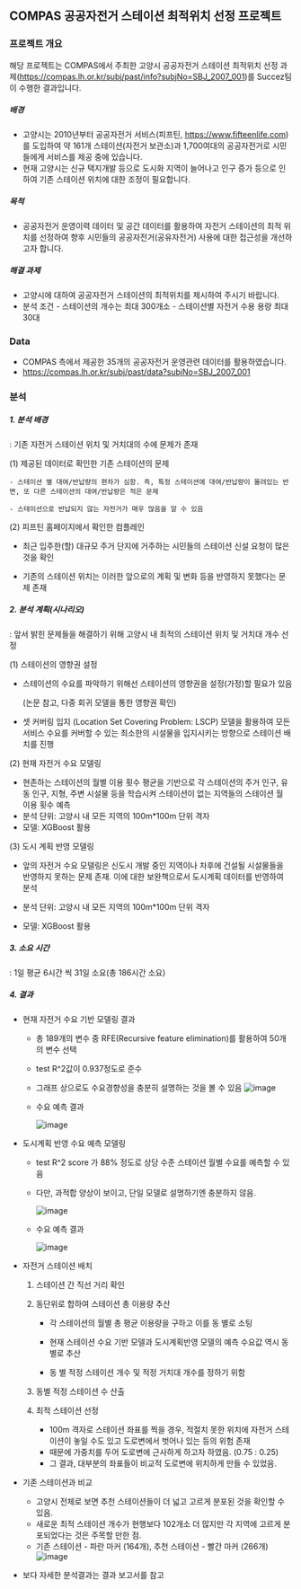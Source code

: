 ## COMPAS 공공자전거 스테이션 최적위치 선정 프로젝트 

### 프로젝트 개요

해당 프로젝트는 COMPAS에서 주최한 고양시 공공자전거 스테이션 최적위치 선정 과제(https://compas.lh.or.kr/subj/past/info?subjNo=SBJ_2007_001)를 Succez팀이 수행한 결과입니다. 

#####  배경

- 고양시는 2010년부터 공공자전거 서비스(피프틴, https://www.fifteenlife.com)를 도입하여
  약 161개 스테이션(자전거 보관소)과 1,700여대의 공공자전거로 시민들에게 서비스를 제공 중에 있습니다.
- 현재 고양시는 신규 택지개발 등으로 도시화 지역이 늘어나고
  인구 증가 등으로 인하여 기존 스테이션 위치에 대한 조정이 필요합니다.

#####  목적

- 공공자전거 운영이력 데이터 및 공간 데이터를 활용하여 자전거 스테이션의 최적 위치를 선정하여
  향후 시민들의 공공자전거(공유자전거) 사용에 대한 접근성을 개선하고자 합니다.

#####  해결 과제

- 고양시에 대하여 공공자전거 스테이션의 최적위치를 제시하여 주시기 바랍니다.
- 분석 조건
  \- 스테이션의 개수는 최대 300개소
  \- 스테이션별 자전거 수용 용량 최대 30대

### Data

- COMPAS 측에서 제공한 35개의 공공자전거 운영관련 데이터를 활용하였습니다.
- https://compas.lh.or.kr/subj/past/data?subjNo=SBJ_2007_001



### 분석 

##### 1. 분석 배경

   : 기존 자전거 스테이션 위치 및 거치대의 수에 문제가 존재

   (1) 제공된 데이터로 확인한 기존 스테이션의 문제

    - 스테이션 별 대여/반납량의 편차가 심함. 즉, 특정 스테이션에 대여/반납량이 몰려있는 반면, 또 다른 스테이션의 대여/반납량은 적은 문제

    - 스테이션으로 반납되지 않는 자전거가 매우 많음을 알 수 있음

      

   (2) 피프틴 홈페이지에서 확인한 컴플레인

   - 최근 입주한(할) 대규모 주거 단지에 거주하는 시민들의 스테이션 신설 요청이 많은 것을 확인

   - 기존의 스테이션 위치는 이러한 앞으로의 계획 및 변화 등을 반영하지 못했다는 문제 존재 

     


##### 2. 분석 계획(시나리오)

   : 앞서 밝힌 문제들을 해결하기 위해 고양시 내 최적의 스테이션 위치 및 거치대 개수 선정

   (1) 스테이션의 영향권 설정

   - 스테이션의 수요를 파악하기 위해선 스테이션의 영향권을 설정(가정)할 필요가 있음

     (논문 참고, 다중 회귀 모델을 통한 영향권 확인)

   - 셋 커버링 입지 (Location Set Covering Problem: LSCP) 모델을 활용하여 모든 서비스 수요를 커버할 수 있는 최소한의 시설물을 입지시키는 방향으로 스테이션 배치를 진행

   

   (2) 현재 자전거 수요 모델링

   - 현존하는 스테이션의 월별 이용 횟수 평균을 기반으로 각 스테이션의 주거 인구, 유동 인구, 지형, 주변 시설물 등을 학습시켜 스테이션이 없는 지역들의 스테이션 월 이용 횟수 예측
   - 분석 단위: 고양시 내 모든 지역의 100m*100m 단위 격자
   - 모델: XGBoost 활용

   

   (3) 도시 계획 반영 모델링

   - 앞의 자전거 수요 모델링은 신도시 개발 중인 지역이나 차후에 건설될 시설물들을 반영하지 못하는 문제 존재. 이에 대한 보완책으로서 도시계획 데이터를 반영하여 분석

   - 분석 단위: 고양시 내 모든 지역의 100m*100m 단위 격자

   - 모델: XGBoost 활용

     

##### 3. 소요 시간

   : 1일 평균 6시간 씩 31일 소요(총 186시간 소요)

   

##### 4. 결과

   - 현재 자전거 수요 기반 모델링 결과 

     - 총 189개의 변수 중 RFE(Recursive feature elimination)를 활용하여 50개의 변수 선택
     - test R^2값이 0.937정도로 준수
     - 그래프 상으로도 수요경향성을 충분히 설명하는 것을 볼 수 있음 
       ![image](https://user-images.githubusercontent.com/67999107/104842960-925cce00-590b-11eb-8367-a8d22dd36143.png)     

     - 수요 예측 결과 

       ![image](https://user-images.githubusercontent.com/67999107/104842982-ba4c3180-590b-11eb-9dac-5d057aa7e534.png)

     

   - 도시계획 반영 수요 예측 모델링

     - test R^2 score 가 88% 정도로 상당 수준 스테이션 월별 수요를 예측할 수 있음

     - 다만, 과적합 양상이 보이고, 단일 모델로 설명하기엔 충분하지 않음.

       ![image](https://user-images.githubusercontent.com/67999107/104843003-d7810000-590b-11eb-8642-bcb54d801f63.png)

     - 수요 예측 결과

       ![image](https://user-images.githubusercontent.com/67999107/104843033-f1224780-590b-11eb-83b0-be5964d808b8.png)

   - 자전거 스테이션 배치

     1. 스테이션 간 직선 거리 확인

     2. 동단위로 합하여 스테이션 총 이용량 추산

        - 각 스테이션의 월별 총 평균 이용량을 구하고 이를 동 별로 소팅
        - 현재 스테이션 수요 기반 모델과 도시계획반영 모델의 예측 수요값 역시 동별로 추산

        - 동 별 적정 스테이션 개수 및 적정 거치대 개수를 정하기 위함 

     3. 동별 적정 스테이션 수 산출

     4. 최적 스테이션 선정

        - 100m 격자로 스테이션 좌표를 찍을 경우, 적절치 못한 위치에 자전거 스테이션이 놓일 수도 있고 도로변에서 벗어나 있는 등의 위험 존재 
        - 때문에 가중치를 두어 도로변에 근사하게 하고자 하였음. (0.75 : 0.25)
        - 그 결과, 대부분의 좌표들이 비교적 도로변에 위치하게 만들 수 있었음.


   - 기존 스테이션과 비교

     - 고양시 전체로 보면 추천 스테이션들이 더 넓고 고르게 분포된 것을 확인할 수 있음.
     - 새로운 최적 스테이션 개수가 현행보다 102개소 더 많지만 각 지역에 고르게 분포되었다는 것은 주목할 만한 점.
     - 기존 스테이션 - 파란 마커 (164개), 추천 스테이션 - 빨간 마커 (266개)
      ![image](https://user-images.githubusercontent.com/67999107/104843066-1f078c00-590c-11eb-9b00-ce969d8ad1be.png)
  
 
 - 보다 자세한 분석결과는 결과 보고서를 참고
